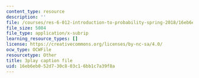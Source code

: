 ```yaml
---
content_type: resource
description: ''
file: /courses/res-6-012-introduction-to-probability-spring-2018/16eb6eb052d730c803c16bb1c7a39f8a_YIZd23zGV3M.srt
file_size: 5084
file_type: application/x-subrip
learning_resource_types: []
license: https://creativecommons.org/licenses/by-nc-sa/4.0/
ocw_type: OCWFile
resourcetype: Other
title: 3play caption file
uid: 16eb6eb0-52d7-30c8-03c1-6bb1c7a39f8a
---
```

